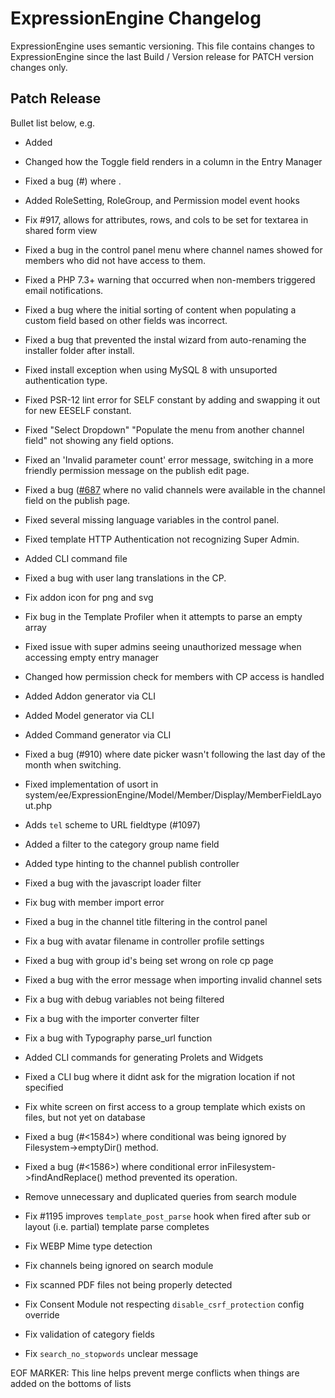 # ExpressionEngine Changelog

ExpressionEngine uses semantic versioning. This file contains changes to ExpressionEngine since the last Build / Version release for PATCH version changes only.

## Patch Release

Bullet list below, e.g.
   - Added <new feature>
   - Changed how the Toggle field renders in a column in the Entry Manager
   - Fixed a bug (#<linked issue number>) where <bug behavior>.
   - Added RoleSetting, RoleGroup, and Permission model event hooks
   - Fix #917, allows for attributes, rows, and cols to be set for textarea in shared form view
   - Fixed a bug in the control panel menu where channel names showed for members who did not have access to them.
   - Fixed a PHP 7.3+ warning that occurred when non-members triggered email notifications.
   - Fixed a bug where the initial sorting of content when populating a custom field based on other fields was incorrect.
   - Fixed a bug that prevented the instal wizard from auto-renaming the installer folder after install.
   - Fixed install exception when using MySQL 8 with unsuported authentication type.
   - Fixed PSR-12 lint error for SELF constant by adding and swapping it out for new EESELF constant.
   - Fixed "Select Dropdown" "Populate the menu from another channel field" not showing any field options.
   - Fixed an 'Invalid parameter count' error message, switching in a more friendly permission message on the publish edit page.
   - Fixed a bug ([#687](https://github.com/ExpressionEngine/ExpressionEngine/issues/687) where no valid channels were available in the channel field on the publish page.
   - Fixed several missing language variables in the control panel.
   - Fixed template HTTP Authentication not recognizing Super Admin.
   - Added CLI command file
   - Fixed a bug with user lang translations in the CP.
   - Fix addon icon for png and svg
   - Fix bug in the Template Profiler when it attempts to parse an empty array
   - Fixed issue with super admins seeing unauthorized message when accessing empty entry manager
   - Changed how permission check for members with CP access is handled
   - Added Addon generator via CLI
   - Added Model generator via CLI
   - Added Command generator via CLI
   - Fixed a bug (#910) where date picker wasn't following the last day of the month when switching.
   - Fixed implementation of usort in system/ee/ExpressionEngine/Model/Member/Display/MemberFieldLayout.php

   - Adds `tel` scheme to URL fieldtype (#1097)
   - Added a filter to the category group name field
   - Added type hinting to the channel publish controller
   - Fixed a bug with the javascript loader filter
   - Fix bug with member import error
   - Fixed a bug in the channel title filtering in the control panel
   - Fix a bug with avatar filename in controller profile settings
   - Fixed a bug with group id's being set wrong on role cp page
   - Fixed a bug with the error message when importing invalid channel sets
   - Fix a bug with debug variables not being filtered
   - Fix a bug with the importer converter filter
   - Fix a bug with Typography parse_url function
   - Added CLI commands for generating Prolets and Widgets
   - Fixed a CLI bug where it didnt ask for the migration location if not specified
   - Fix white screen on first access to a group template which exists on files, but not yet on database
   - Fixed a bug (#<1584>) where conditional was being ignored by Filesystem->emptyDir() method.
   - Fixed a bug (#<1586>) where conditional error inFilesystem->findAndReplace() method prevented its operation.
   - Remove unnecessary and duplicated queries from search module
   - Fix #1195 improves `template_post_parse` hook when fired after sub or layout (i.e. partial) template parse completes
   - Fix WEBP Mime type detection
   - Fix channels being ignored on search module
   - Fix scanned PDF files not being properly detected
   - Fix Consent Module not respecting `disable_csrf_protection` config override
   - Fix validation of category fields
   - Fix `search_no_stopwords` unclear message

EOF MARKER: This line helps prevent merge conflicts when things are
added on the bottoms of lists

